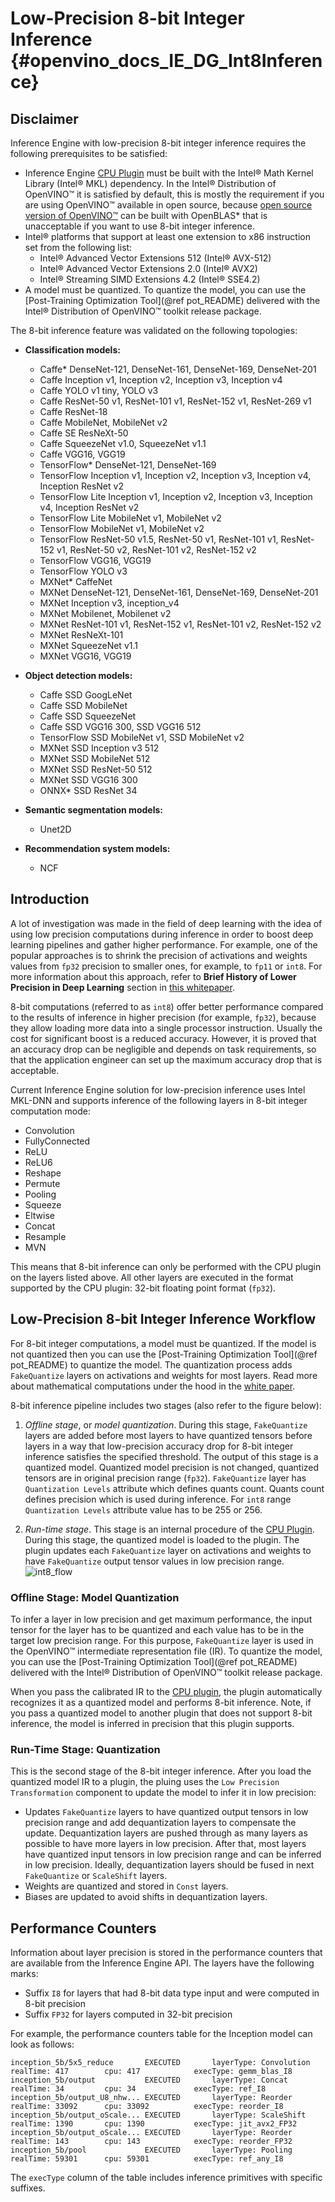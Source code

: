 # Low-Precision 8-bit Integer Inference {#openvino_docs_IE_DG_Int8Inference}

## Disclaimer

Inference Engine with low-precision 8-bit integer inference requires the following prerequisites to be satisfied:
- Inference Engine [CPU Plugin](supported_plugins/CPU.md) must be built with the Intel® Math Kernel Library (Intel® MKL) dependency. In the Intel® Distribution of OpenVINO™ it is 
  satisfied by default, this is mostly the requirement if you are using OpenVINO™ available in open source, because [open source version of OpenVINO™](https://github.com/openvinotoolkit/openvino) can be built with OpenBLAS* that is unacceptable if you want to use 8-bit integer inference.
- Intel® platforms that support at least one extension to x86 instruction set from the following list:
  - Intel® Advanced Vector Extensions 512 (Intel® AVX-512)
  - Intel® Advanced Vector Extensions 2.0 (Intel® AVX2)
  - Intel® Streaming SIMD Extensions 4.2 (Intel® SSE4.2)
- A model must be quantized. To quantize the model, you can use the [Post-Training Optimization Tool](@ref pot_README) delivered with the Intel® Distribution of OpenVINO™ toolkit release package.

The 8-bit inference feature was validated on the following topologies:
* **Classification models:**
	* Caffe\* DenseNet-121, DenseNet-161, DenseNet-169, DenseNet-201
    * Caffe Inception v1, Inception v2, Inception v3, Inception v4
    * Caffe YOLO v1 tiny, YOLO v3
	* Caffe ResNet-50 v1, ResNet-101 v1, ResNet-152 v1, ResNet-269 v1
    * Caffe ResNet-18
	* Caffe MobileNet, MobileNet v2
    * Caffe SE ResNeXt-50
	* Caffe SqueezeNet v1.0, SqueezeNet v1.1
	* Caffe VGG16, VGG19
    * TensorFlow\* DenseNet-121, DenseNet-169
    * TensorFlow Inception v1, Inception v2, Inception v3, Inception v4, Inception ResNet v2
    * TensorFlow Lite Inception v1, Inception v2, Inception v3, Inception v4, Inception ResNet v2
    * TensorFlow Lite MobileNet v1, MobileNet v2
    * TensorFlow MobileNet v1, MobileNet v2
    * TensorFlow ResNet-50 v1.5, ResNet-50 v1, ResNet-101 v1, ResNet-152 v1, ResNet-50 v2, ResNet-101 v2, ResNet-152 v2
    * TensorFlow VGG16, VGG19
    * TensorFlow YOLO v3
    * MXNet\* CaffeNet
    * MXNet DenseNet-121, DenseNet-161, DenseNet-169, DenseNet-201
    * MXNet Inception v3,  inception_v4
    * MXNet Mobilenet, Mobilenet v2
    * MXNet ResNet-101 v1, ResNet-152 v1, ResNet-101 v2, ResNet-152 v2
    * MXNet ResNeXt-101
    * MXNet SqueezeNet v1.1
    * MXNet VGG16, VGG19
    

* **Object detection models:**
	* Caffe SSD GoogLeNet 
    * Caffe SSD MobileNet
    * Caffe SSD SqueezeNet
	* Caffe SSD VGG16 300, SSD VGG16 512
    * TensorFlow SSD MobileNet v1, SSD MobileNet v2
    * MXNet SSD Inception v3 512
    * MXNet SSD MobileNet 512
    * MXNet SSD ResNet-50 512
    * MXNet SSD VGG16 300
    * ONNX\* SSD ResNet 34

* **Semantic segmentation models:**
    * Unet2D

* **Recommendation system models:**
    * NCF

## Introduction

A lot of investigation was made in the field of deep learning with the idea of using low precision computations during inference in order to boost deep learning pipelines and gather higher performance. For example, one of the popular approaches is to shrink the precision of activations and weights values from `fp32` precision to smaller ones, for example, to `fp11` or `int8`. For more information about this approach, refer to 
**Brief History of Lower Precision in Deep Learning** section in [this whitepaper](https://software.intel.com/en-us/articles/lower-numerical-precision-deep-learning-inference-and-training).

8-bit computations (referred to as `int8`) offer better performance compared to the results of inference in higher precision (for example, `fp32`), because they allow loading more data into a single processor instruction. Usually the cost for significant boost is a reduced accuracy. However, it is proved that an accuracy drop can be negligible and depends on task requirements, so that the application engineer can set up the maximum accuracy drop that is acceptable.

Current Inference Engine solution for low-precision inference uses Intel MKL-DNN and supports inference of the following layers in 8-bit integer computation mode:
* Convolution
* FullyConnected
* ReLU
* ReLU6
* Reshape
* Permute
* Pooling
* Squeeze
* Eltwise
* Concat
* Resample
* MVN

This means that 8-bit inference can only be performed with the CPU plugin on the layers listed above. All other layers are executed in the format supported by the CPU plugin: 32-bit floating point format (`fp32`).

## Low-Precision 8-bit Integer Inference Workflow

For 8-bit integer computations, a model must be quantized. If the model is not quantized then you can use the [Post-Training Optimization Tool](@ref pot_README) to quantize the model. The quantization process adds `FakeQuantize` layers on activations and weights for most layers. Read more about mathematical computations under the hood in the [white paper](https://intel.github.io/mkl-dnn/ex_int8_simplenet.html).

8-bit inference pipeline includes two stages (also refer to the figure below):
1. *Offline stage*, or *model quantization*. During this stage, `FakeQuantize` layers are added before most layers to have quantized tensors before layers in a way that low-precision accuracy drop for 8-bit integer inference satisfies the specified threshold. The output of this stage is a quantized model. Quantized model precision is not changed, quantized tensors are in original precision range (`fp32`). `FakeQuantize` layer has `Quantization Levels` attribute which defines quants count. Quants count defines precision which is used during inference. For `int8` range `Quantization Levels` attribute value has to be 255 or 256.

2. *Run-time stage*. This stage is an internal procedure of the [CPU Plugin](supported_plugins/CPU.md). During this stage, the quantized model is loaded to the plugin. The plugin updates each `FakeQuantize` layer on activations and weights to have `FakeQuantize` output tensor values in low precision range. 
![int8_flow]

### Offline Stage: Model Quantization

To infer a layer in low precision and get maximum performance, the input tensor for the layer has to be quantized and each value has to be in the target low precision range. For this purpose, `FakeQuantize` layer is used in the OpenVINO™ intermediate representation file (IR). To quantize the model, you can use the [Post-Training Optimization Tool](@ref pot_README) delivered with the Intel® Distribution of OpenVINO™ toolkit release package.

When you pass the calibrated IR to the [CPU plugin](supported_plugins/CPU.md), the plugin automatically recognizes it as a quantized model and performs 8-bit inference. Note, if you pass a quantized model to another plugin that does not support 8-bit inference, the model is inferred in precision that this plugin supports.

### Run-Time Stage: Quantization

This is the second stage of the 8-bit integer inference. After you load the quantized model IR to a plugin, the pluing uses the `Low Precision Transformation` component to update the model to infer it in low precision:
* Updates `FakeQuantize` layers to have quantized output tensors in low precision range and add dequantization layers to compensate the update. Dequantization layers are pushed through as many layers as possible to have more layers in low precision. After that, most layers have quantized input tensors in low precision range and can be inferred in low precision. Ideally, dequantization layers should be fused in next `FakeQuantize` or `ScaleShift` layers.
* Weights are quantized and stored in `Const` layers.
* Biases are updated to avoid shifts in dequantization layers.

## Performance Counters

Information about layer precision is stored in the performance counters that are
available from the Inference Engine API. The layers have the following marks:
* Suffix `I8` for layers that had 8-bit data type input and were computed in 8-bit precision
* Suffix `FP32` for layers computed in 32-bit precision

For example, the performance counters table for the Inception model can look as follows:

```
inception_5b/5x5_reduce       EXECUTED       layerType: Convolution        realTime: 417        cpu: 417            execType: gemm_blas_I8
inception_5b/output           EXECUTED       layerType: Concat             realTime: 34         cpu: 34             execType: ref_I8
inception_5b/output_U8_nhw... EXECUTED       layerType: Reorder            realTime: 33092      cpu: 33092          execType: reorder_I8
inception_5b/output_oScale... EXECUTED       layerType: ScaleShift         realTime: 1390       cpu: 1390           execType: jit_avx2_FP32
inception_5b/output_oScale... EXECUTED       layerType: Reorder            realTime: 143        cpu: 143            execType: reorder_FP32
inception_5b/pool             EXECUTED       layerType: Pooling            realTime: 59301      cpu: 59301          execType: ref_any_I8
```

The `execType` column of the table includes inference primitives with specific suffixes.

[int8_flow]: img/cpu_int8_flow.png